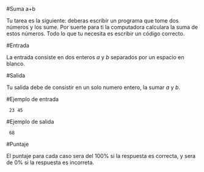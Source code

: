 #Suma a+b

Tu tarea es la siguiente: deberas escribir un programa que tome dos números y los sume. Por suerte para ti la computadora calculara la suma de estos números. Todo lo que tu necesita es escribir un código correcto.

#Entrada

La entrada consiste en dos enteros $a$ y $b$ separados por un espacio en blanco.

#Salida

Tu salida debe de consistir en un solo numero entero, la sumar $a$ y $b$.  

#Ejemplo de entrada
```
 23 45 
```
#Ejemplo de salida
```
 68 
```
#Puntaje
 
El puntaje para cada caso sera del 100% si la respuesta es correcta, y sera de 0% si la respuesta es incorreta.